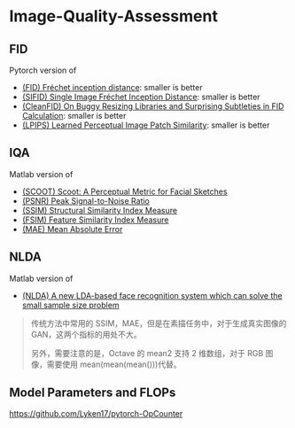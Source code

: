 # Image-Quality-Assessment

## FID

Pytorch version of

- [(FID) Fréchet inception distance](https://en.wikipedia.org/wiki/Fréchet_inception_distance): smaller is better
- [(SIFID) Single Image Fréchet Inception Distance](https://github.com/tamarott/SinGAN): smaller is better
- [(CleanFID) On Buggy Resizing Libraries and Surprising Subtleties in FID Calculation](https://github.com/GaParmar/clean-fid): smaller is better
- [(LPIPS) Learned Perceptual Image Patch Similarity](https://github.com/richzhang/PerceptualSimilarity): smaller is better

## IQA

Matlab version of

- [(SCOOT) Scoot: A Perceptual Metric for Facial Sketches](http://mmcheng.net/scoot/)
- [(PSNR) Peak Signal-to-Noise Ratio](https://en.wikipedia.org/wiki/Peak_signal-to-noise_ratio)
- [(SSIM) Structural Similarity Index Measure](https://en.wikipedia.org/wiki/Structural_similarity)
- [(FSIM) Feature Similarity Index Measure](https://ieeexplore.ieee.org/document/5705575)
- [(MAE) Mean Absolute Error](https://en.wikipedia.org/wiki/Mean_absolute_error)

## NLDA

Matlab version of

- [(NLDA) A new LDA-based face recognition system which can solve the small sample size problem](https://www.sciencedirect.com/science/article/pii/S0031320399001399)

> 传统方法中常用的 SSIM，MAE，但是在素描任务中，对于生成真实图像的 GAN，这两个指标的用处不大。
>
> 另外，需要注意的是，Octave 的 mean2 支持 2 维数组，对于 RGB 图像，需要使用 mean(mean(mean()))代替。

## Model Parameters and FLOPs

https://github.com/Lyken17/pytorch-OpCounter

